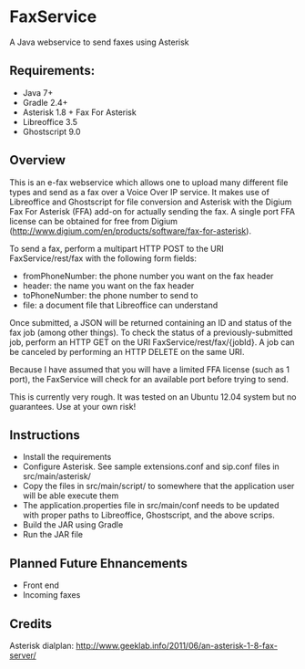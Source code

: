 FaxService
==========

A Java webservice to send faxes using Asterisk


## Requirements:
 -   Java 7+
 -   Gradle 2.4+
 -   Asterisk 1.8 + Fax For Asterisk
 -   Libreoffice 3.5
 -   Ghostscript 9.0


## Overview
This is an e-fax webservice which allows one to upload many different file types and send as a fax over a Voice Over IP service. It makes use of Libreoffice and Ghostscript for file conversion and Asterisk with the Digium Fax For Asterisk (FFA) add-on for actually sending the fax. A single port FFA license can be obtained for free from Digium (http://www.digium.com/en/products/software/fax-for-asterisk).

To send a fax, perform a multipart HTTP POST to the URI FaxService/rest/fax with the following form fields:
 -   fromPhoneNumber: the phone number you want on the fax header
 -   header: the name you want on the fax header
 -   toPhoneNumber: the phone number to send to
 -   file: a document file that Libreoffice can understand

Once submitted, a JSON will be returned containing an ID and status of the fax job (among other things). To check the status of a previously-submitted job, perform an HTTP GET on the URI FaxService/rest/fax/{jobId}. A job can be canceled by performing an HTTP DELETE on the same URI.

Because I have assumed that you will have a limited FFA license (such as 1 port), the FaxService will check for an available port before trying to send. 

This is currently very rough. It was tested on an Ubuntu 12.04 system but no guarantees. Use at your own risk!


## Instructions
 -   Install the requirements
 -   Configure Asterisk. See sample extensions.conf and sip.conf files in src/main/asterisk/
 -   Copy the files in src/main/script/ to somewhere that the application user will be able execute them
 -   The application.properties file in src/main/conf needs to be updated with proper paths to Libreoffice, Ghostscript, and the above scrips.
 -   Build the JAR using Gradle
 -   Run the JAR file


## Planned Future Ehnancements
 -  Front end
 -  Incoming faxes


## Credits
Asterisk dialplan: http://www.geeklab.info/2011/06/an-asterisk-1-8-fax-server/
